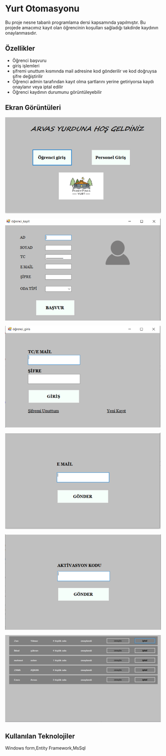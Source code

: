 

# Yurt Otomasyonu

Bu proje nesne tabanlı programlama dersi kapsamında yapılmıştır.
Bu projede amacımız kayıt olan öğrencinin koşulları sağladığı takdirde kaydının onaylanmasıdır.

## Özellikler

- Öğrenci başvuru
- giriş işlemleri
- şifremi unuttum kısmında mail adresine kod gönderilir ve kod doğruysa şifre değiştirilir
- Öğrenci admin tarafından kayıt olma şartlarını yerine getiriyorsa kaydı onaylanır veya iptal edilir
- Öğrenci kaydının durumunu görüntüleyebilir


    



## Ekran Görüntüleri

![İLK SAYFA](https://github.com/emreArvas/yurt-otomasyonu/blob/main/proje%20ekran%20g%C3%B6r%C3%BCnt%C3%BCs%C3%BC/giris.PNG)

![BASVURU EKRANI](https://github.com/emreArvas/yurt-otomasyonu/blob/main/proje%20ekran%20g%C3%B6r%C3%BCnt%C3%BCs%C3%BC/ba%C5%9Fvuru%20ekran%C4%B1.PNG)

![OGRENCİ GİRİS](https://github.com/emreArvas/yurt-otomasyonu/blob/main/proje%20ekran%20g%C3%B6r%C3%BCnt%C3%BCs%C3%BC/%C3%B6%C4%9Frenci%20giri%C5%9F.PNG)

![SİFREMİ UNUTTUM1](https://github.com/emreArvas/yurt-otomasyonu/blob/main/proje%20ekran%20g%C3%B6r%C3%BCnt%C3%BCs%C3%BC/sifremi%20unuttum%201.PNG)

![SİFREMİ UNUTTUM2](https://github.com/emreArvas/yurt-otomasyonu/blob/main/proje%20ekran%20g%C3%B6r%C3%BCnt%C3%BCs%C3%BC/sifremi%20unuttum%202.PNG)

![ADMİN KONTROL](https://github.com/emreArvas/yurt-otomasyonu/blob/main/proje%20ekran%20g%C3%B6r%C3%BCnt%C3%BCs%C3%BC/admin-kontrol%20sayfas%C4%B1.PNG)

  
## Kullanılan Teknolojiler

Windows form,Entity Framework,MsSql

  
